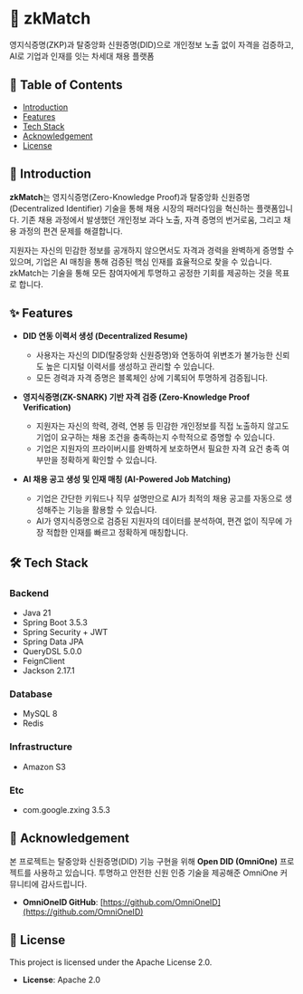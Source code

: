 # 🚀 zkMatch

영지식증명(ZKP)과 탈중앙화 신원증명(DID)으로 개인정보 노출 없이 자격을 검증하고, AI로 기업과 인재를 잇는 차세대 채용 플랫폼

## 📖 Table of Contents

  - [Introduction](https://www.google.com/search?q=%23introduction)
  - [Features](https://www.google.com/search?q=%23features)
  - [Tech Stack](https://www.google.com/search?q=%23tech-stack)
  - [Acknowledgement](https://www.google.com/search?q=%23acknowledgement)
  - [License](https://www.google.com/search?q=%23license)

## 🌟 Introduction

**zkMatch**는 영지식증명(Zero-Knowledge Proof)과 탈중앙화 신원증명(Decentralized Identifier) 기술을 통해 채용 시장의 패러다임을 혁신하는 플랫폼입니다. 기존 채용 과정에서 발생했던 개인정보 과다 노출, 자격 증명의 번거로움, 그리고 채용 과정의 편견 문제를 해결합니다.

지원자는 자신의 민감한 정보를 공개하지 않으면서도 자격과 경력을 완벽하게 증명할 수 있으며, 기업은 AI 매칭을 통해 검증된 핵심 인재를 효율적으로 찾을 수 있습니다. zkMatch는 기술을 통해 모든 참여자에게 투명하고 공정한 기회를 제공하는 것을 목표로 합니다.

## ✨ Features

  - **DID 연동 이력서 생성 (Decentralized Resume)**

      - 사용자는 자신의 DID(탈중앙화 신원증명)와 연동하여 위변조가 불가능한 신뢰도 높은 디지털 이력서를 생성하고 관리할 수 있습니다.
      - 모든 경력과 자격 증명은 블록체인 상에 기록되어 투명하게 검증됩니다.

  - **영지식증명(ZK-SNARK) 기반 자격 검증 (Zero-Knowledge Proof Verification)**

      - 지원자는 자신의 학력, 경력, 연봉 등 민감한 개인정보를 직접 노출하지 않고도 기업이 요구하는 채용 조건을 충족하는지 수학적으로 증명할 수 있습니다.
      - 기업은 지원자의 프라이버시를 완벽하게 보호하면서 필요한 자격 요건 충족 여부만을 정확하게 확인할 수 있습니다.

  - **AI 채용 공고 생성 및 인재 매칭 (AI-Powered Job Matching)**

      - 기업은 간단한 키워드나 직무 설명만으로 AI가 최적의 채용 공고를 자동으로 생성해주는 기능을 활용할 수 있습니다.
      - AI가 영지식증명으로 검증된 지원자의 데이터를 분석하여, 편견 없이 직무에 가장 적합한 인재를 빠르고 정확하게 매칭합니다.

## 🛠️ Tech Stack

### Backend

  - Java 21
  - Spring Boot 3.5.3
  - Spring Security + JWT
  - Spring Data JPA
  - QueryDSL 5.0.0
  - FeignClient
  - Jackson 2.17.1

### Database

  - MySQL 8
  - Redis

### Infrastructure

  - Amazon S3

### Etc

  - com.google.zxing 3.5.3

## 🙏 Acknowledgement

본 프로젝트는 탈중앙화 신원증명(DID) 기능 구현을 위해 **Open DID (OmniOne)** 프로젝트를 사용하고 있습니다. 투명하고 안전한 신원 인증 기술을 제공해준 OmniOne 커뮤니티에 감사드립니다.

  - **OmniOneID GitHub**: [https://github.com/OmniOneID](https://github.com/OmniOneID)

## 📜 License

This project is licensed under the Apache License 2.0.

  - **License**: Apache 2.0
